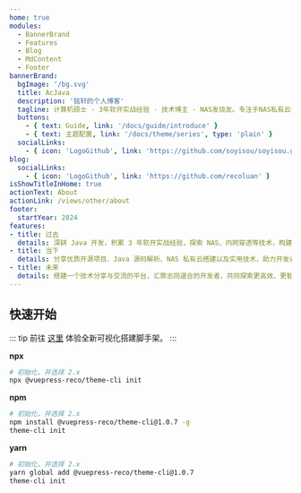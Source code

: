 ```yaml
---
home: true
modules:
  - BannerBrand
  - Features
  - Blog
  - MdContent
  - Footer
bannerBrand:
  bgImage: '/bg.svg'
  title: AcJava
  description: '铭轩的个人博客'
  tagline: 计算机硕士 · 3年软开实战经验 · 技术博主 · NAS发烧友。专注于NAS私有云搭建与内网穿透技术，曾亲手构建多个家庭与企业级NAS系统，拥有丰富的实战经验。
  buttons:
    - { text: Guide, link: '/docs/guide/introduce' }
    - { text: 主题配置, link: '/docs/theme/series', type: 'plain' }
  socialLinks:
    - { icon: 'LogoGithub', link: 'https://github.com/soyisou/soyisou.github.io' }
blog:
  socialLinks:
    - { icon: 'LogoGithub', link: 'https://github.com/recoluan' }
isShowTitleInHome: true
actionText: About
actionLink: /views/other/about
footer:
  startYear: 2024
features:
- title: 过去
  details: 深耕 Java 开发，积累 3 年软开实战经验，探索 NAS、内网穿透等技术，构建多个高效稳定的系统。  
- title: 当下
  details: 分享优质开源项目、Java 源码解析、NAS 私有云搭建以及实用技术，助力开发者少踩坑、多成长。  
- title: 未来
  details: 搭建一个技术分享与交流的平台，汇聚志同道合的开发者，共同探索更高效、更智能的技术方案。  
---
```


## 快速开始

::: tip
前往 [这里](/docs/guide/gui-builder.html) 体验全新可视化搭建脚手架。
:::

**npx**

```bash
# 初始化，并选择 2.x
npx @vuepress-reco/theme-cli init
```

**npm**

```bash
# 初始化，并选择 2.x
npm install @vuepress-reco/theme-cli@1.0.7 -g
theme-cli init
```

**yarn**

```bash
# 初始化，并选择 2.x
yarn global add @vuepress-reco/theme-cli@1.0.7
theme-cli init
```
